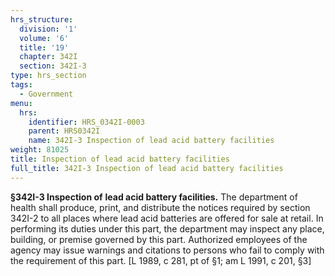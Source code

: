 ```yaml
---
hrs_structure:
  division: '1'
  volume: '6'
  title: '19'
  chapter: 342I
  section: 342I-3
type: hrs_section
tags:
  - Government
menu:
  hrs:
    identifier: HRS_0342I-0003
    parent: HRS0342I
    name: 342I-3 Inspection of lead acid battery facilities
weight: 81025
title: Inspection of lead acid battery facilities
full_title: 342I-3 Inspection of lead acid battery facilities
---
```

**§342I-3 Inspection of** **lead acid battery facilities.** The department of health shall produce, print, and distribute the notices required by section 342I-2 to all places where lead acid batteries are offered for sale at retail. In performing its duties under this part, the department may inspect any place, building, or premise governed by this part. Authorized employees of the agency may issue warnings and citations to persons who fail to comply with the requirement of this part. [L 1989, c 281, pt of §1; am L 1991, c 201, §3]